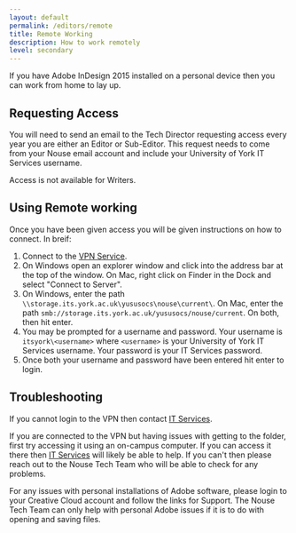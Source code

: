 ```yaml
---
layout: default
permalink: /editors/remote
title: Remote Working
description: How to work remotely
level: secondary
---
```


If you have Adobe InDesign 2015 installed on a personal device then you can work from home to lay up.

## Requesting Access

You will need to send an email to the Tech Director requesting access every year you are either an Editor or Sub-Editor.  This request needs to come from your Nouse email account and include your University of York IT Services username.

Access is not available for Writers.


## Using Remote working

Once you have been given access you will be given instructions on how to connect.  In breif:

1. Connect to the [VPN Service](https://www.york.ac.uk/it-services/services/vpn/).
2. On Windows open an explorer window and click into the address bar at the top of the window.  On Mac, right click on Finder in the Dock and select "Connect to Server".
3. On Windows, enter the path `\\storage.its.york.ac.uk\yususocs\nouse\current\`.  On Mac, enter the path `smb://storage.its.york.ac.uk/yususocs/nouse/current`.  On both, then hit enter.
4. You may be prompted for a username and password.  Your username is `itsyork\<username>` where `<username>` is your University of York IT Services username.  Your password is your IT Services password.
5. Once both your username and password have been entered hit enter to login.


## Troubleshooting

If you cannot login to the VPN then contact [IT Services](https://www.york.ac.uk/it-services/help/it-support/).

If you are connected to the VPN but having issues with getting to the folder, first try accessing it using an on-campus computer.  If you can access it there then [IT Services](https://www.york.ac.uk/it-services/help/it-support/) will likely be able to help. If you can't then please reach out to the Nouse Tech Team who will be able to check for any problems.

For any issues with personal installations of Adobe software, please login to your Creative Cloud account and follow the links for Support.  The Nouse Tech Team can only help with personal Adobe issues if it is to do with opening and saving files.
